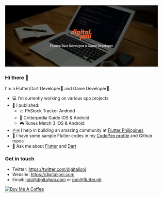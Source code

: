 [![Flutter/Dart Developer x Game Developer](https://raw.githubusercontent.com/digitaljoni/digitaljoni/master/digitaljoni.png)](https://www.digitaljoni.com)

### Hi there 👋

I'm a Flutter/Dart Developer💙 and Game Developer👾. 

- 💻 I’m currently working on various app projects
- 🎉 I published:
  - 📈 PhStock Tracker Android
  - 📱 Critterpedia Guide IOS & Android
  - 🎮 Runes Match 3 IOS & Android
- 🇵🇭 I help in building an amazing community at [Flutter Philippines](https://flutter.ph)
- 💾 I have some sample Flutter codes in my [CodePen profile](https://codepen.io/digitaljoni) and Github repos
- 💬 Ask me about [Flutter](http://flutter.dev/) and [Dart](https://dart.dev/)

### Get in touch
- Twitter: https://twitter.com/digitaljoni
- Website: https://digitaljoni.com
- Email: joni@digitaljoni.com or joni@flutter.ph

<a href="https://www.buymeacoffee.com/digitaljoni" target="_blank"><img src="https://www.buymeacoffee.com/assets/img/custom_images/orange_img.png" alt="Buy Me A Coffee" style="height: 41px !important;width: 174px !important;box-shadow: 0px 3px 2px 0px rgba(190, 190, 190, 0.5) !important;-webkit-box-shadow: 0px 3px 2px 0px rgba(190, 190, 190, 0.5) !important;" ></a>
